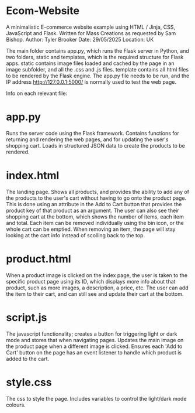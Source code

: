 # Ecom-Website
A minimalistic E-commerce website example using HTML / Jinja, CSS, JavaScript and Flask. 
Written for Mass Creations as requested by Sam Bishop.
Author: Tyler Brooker
Date: 29/05/2025
Location: UK

The main folder contains app.py, which runs the Flask server in Python, and two folders, static and templates, which is the required structure for Flask apps.
static contains image files loaded and cached by the page in an image subfolder, and all the .css and .js files.
template contains all html files to be rendered by the Flask engine.
The app.py file needs to be run, and the IP address http://127.0.0.1:5000/ is normally used to test the web page.


Info on each relevant file:

# app.py

Runs the server code using the Flask framework. Contains functions for returning and rendering the web pages, and for updating the user's shopping cart.
Loads in structured JSON data to create the products to be rendered.

# index.html

The landing page. Shows all products, and provides the ability to add any of the products to the user's cart without having to go onto the product page. This is done using an attribute in the Add to Cart button that provides the product key of that product as an argument. The user can also see their shopping cart at the bottom, which shows the number of items, each item and total. Each item can be removed individually using the bin icon, or the whole cart can be emptied. When removing an item, the page will stay looking at the cart info instead of scolling back to the top.

# product.html

When a product image is clicked on the index page, the user is taken to the specific product page using its ID, which displays more info about that product, such as more images, a description, a price, etc. The user can add the item to their cart, and can still see and update their cart at the bottom.

# script.js

The javascript functionality; creates a button for triggering light or dark mode and stores that when navigating pages. Updates the main image on the product page when a different image is clicked. Ensures each 'Add to Cart' button on the page has an event listener to handle which product is added to the cart.

# style.css

The css to style the page. Includes variables to control the light/dark mode colours.

